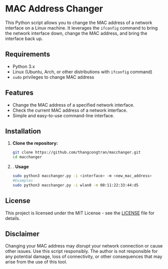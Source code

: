 # MAC Address Changer

This Python script allows you to change the MAC address of a network interface on a Linux machine. It leverages the `ifconfig` command to bring the network interface down, change the MAC address, and bring the interface back up.

## Requirements

- Python 3.x
- Linux (Ubuntu, Arch, or other distributions with `ifconfig` command)
- `sudo` privileges to change MAC address

## Features

- Change the MAC address of a specified network interface.
- Check the current MAC address of a network interface.
- Simple and easy-to-use command-line interface.

## Installation

1. **Clone the repository:**

   ```bash
   git clone https://github.com/thangcongtran/macchanger.git
   cd macchanger
2. . **Usage**

    ```bash
   sudo python3 macchanger.py -i <interface> -m <new_mac_address>
   #Examples
   sudo python3 macchanger.py -i wlan0 -m 00:11:22:33:44:d5


## License

This project is licensed under the MIT License - see the [LICENSE](LICENSE) file for details.

## Disclaimer

Changing your MAC address may disrupt your network connection or cause other issues. Use this script responsibly. The author is not responsible for any potential damage, loss of connectivity, or other consequences that may arise from the use of this tool.
